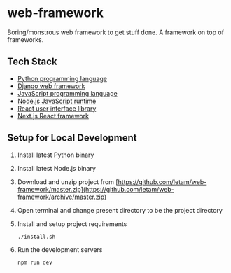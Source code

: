 # web-framework
Boring/monstrous web framework to get stuff done. A framework on top of frameworks.

## Tech Stack
- [Python programming language](https://www.python.org)
- [Django web framework](https://www.djangoproject.com)
- [JavaScript programming language](https://developer.mozilla.org/docs/Web/JavaScript)
- [Node.js JavaScript runtime](https://nodejs.org)
- [React user interface library](https://reactjs.org)
- [Next.js React framework](https://nextjs.org)

## Setup for Local Development
1. Install latest Python binary

2. Install latest Node.js binary

3. Download and unzip project from [https://github.com/letam/web-framework/master.zip](https://github.com/letam/web-framework/archive/master.zip)

4. Open terminal and change present directory to be the project directory

5. Install and setup project requirements
    ```
    ./install.sh
    ```

6. Run the development servers
    ```
    npm run dev
    ```

